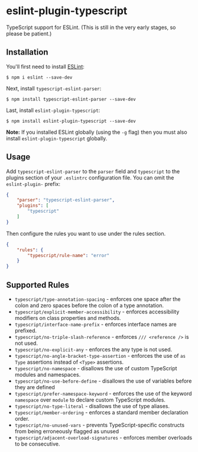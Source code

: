 # eslint-plugin-typescript

TypeScript support for ESLint. (This is still in the very early stages, so please be patient.)

## Installation

You'll first need to install [ESLint](http://eslint.org):

```
$ npm i eslint --save-dev
```

Next, install `typescript-eslint-parser`:

```
$ npm install typescript-eslint-parser --save-dev
```

Last, install `eslint-plugin-typescript`:

```
$ npm install eslint-plugin-typescript --save-dev
```

**Note:** If you installed ESLint globally (using the `-g` flag) then you must also install `eslint-plugin-typescript` globally.

## Usage

Add `typescript-eslint-parser` to the `parser` field and `typescript` to the plugins section of your `.eslintrc` configuration file. You can omit the `eslint-plugin-` prefix:

```json
{
    "parser": "typescript-eslint-parser",
    "plugins": [
        "typescript"
    ]
}
```

Then configure the rules you want to use under the rules section.

```json
{
    "rules": {
        "typescript/rule-name": "error"
    }
}
```

## Supported Rules

* `typescript/type-annotation-spacing` - enforces one space after the colon and zero spaces before the colon of a type annotation.
* `typescript/explicit-member-accessibility` - enforces accessibility modifiers on class properties and methods.
* `typescript/interface-name-prefix` - enforces interface names are prefixed.
* `typescript/no-triple-slash-reference` - enforces `/// <reference />` is not used.
* `typescript/no-explicit-any` - enforces the any type is not used.
* `typescript/no-angle-bracket-type-assertion` - enforces the use of `as Type` assertions instead of `<Type>` assertions.
* `typescript/no-namespace` - disallows the use of custom TypeScript modules and namespaces.
* `typescript/no-use-before-define` - disallows the use of variables before they are defined
* `typescript/prefer-namespace-keyword` - enforces the use of the keyword `namespace` over `module` to declare custom TypeScript modules.
* `typescript/no-type-literal` - disallows the use of type aliases.
* `typescript/member-ordering` - enforces a standard member declaration order.
* `typescript/no-unused-vars` - prevents TypeScript-specific constructs from being erroneously flagged as unused
* `typescript/adjacent-overload-signatures` - enforces member overloads to be consecutive.
